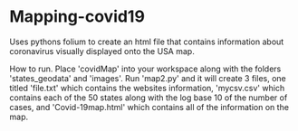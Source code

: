 # Mapping-covid19
Uses pythons folium to create an html file that contains information about coronavirus visually displayed onto the USA map.

How to run.
Place 'covidMap' into your workspace along with the folders 'states_geodata' and 'images'. Run 'map2.py' and it will create 3 files, one titled 'file.txt' which contains the websites information, 'mycsv.csv' which contains each of the 50 states along with the log base 10 of the number of cases, and 'Covid-19map.html' which contains all of the information on the map.
